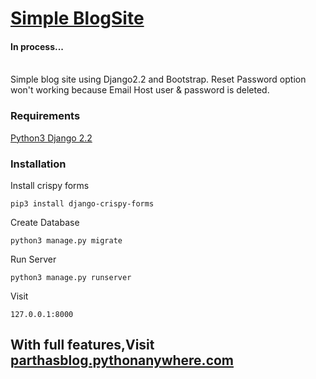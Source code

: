 <h1><a href="http://parthasblog.pythonanywhere.com/">Simple BlogSite</a></h1>
<h4><b>In process...</b><br><br></h4>
<p> Simple blog site using Django2.2 and Bootstrap. Reset Password option won't working because Email Host user & password is deleted.</p>
<h3>Requirements</h3>
<a href="https://www.python.org/">Python3  </a>
<a href="https://www.djangoproject.com/">Django 2.2</a>

<h3>Installation</h3>

Install crispy forms
```
pip3 install django-crispy-forms
```

Create Database
```
python3 manage.py migrate
```
Run Server
```
python3 manage.py runserver
```
Visit
```
127.0.0.1:8000
```

<h2>With full features,Visit <a href="http://parthasblog.pythonanywhere.com/">parthasblog.pythonanywhere.com</a></h2>
